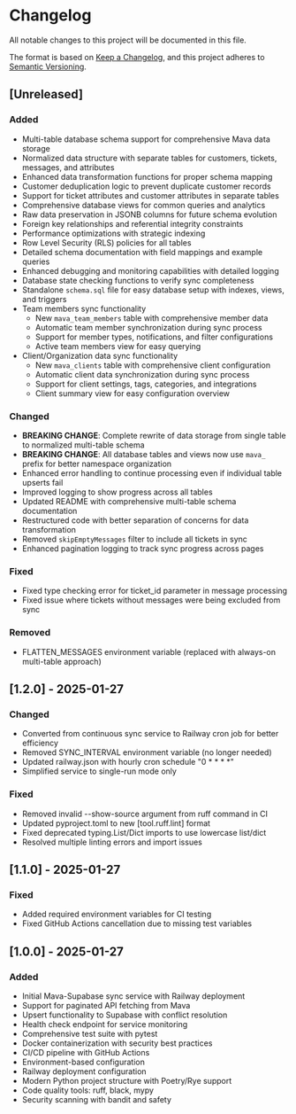 # Changelog

All notable changes to this project will be documented in this file.

The format is based on [Keep a Changelog](https://keepachangelog.com/en/1.0.0/),
and this project adheres to [Semantic Versioning](https://semver.org/spec/v2.0.0.html).

## [Unreleased]

### Added
- Multi-table database schema support for comprehensive Mava data storage
- Normalized data structure with separate tables for customers, tickets, messages, and attributes
- Enhanced data transformation functions for proper schema mapping
- Customer deduplication logic to prevent duplicate customer records
- Support for ticket attributes and customer attributes in separate tables
- Comprehensive database views for common queries and analytics
- Raw data preservation in JSONB columns for future schema evolution
- Foreign key relationships and referential integrity constraints
- Performance optimizations with strategic indexing
- Row Level Security (RLS) policies for all tables
- Detailed schema documentation with field mappings and example queries
- Enhanced debugging and monitoring capabilities with detailed logging
- Database state checking functions to verify sync completeness
- Standalone `schema.sql` file for easy database setup with indexes, views, and triggers
- Team members sync functionality
  - New `mava_team_members` table with comprehensive member data
  - Automatic team member synchronization during sync process
  - Support for member types, notifications, and filter configurations
  - Active team members view for easy querying
- Client/Organization data sync functionality
  - New `mava_clients` table with comprehensive client configuration
  - Automatic client data synchronization during sync process
  - Support for client settings, tags, categories, and integrations
  - Client summary view for easy configuration overview

### Changed
- **BREAKING CHANGE**: Complete rewrite of data storage from single table to normalized multi-table schema
- **BREAKING CHANGE**: All database tables and views now use `mava_` prefix for better namespace organization
- Enhanced error handling to continue processing even if individual table upserts fail
- Improved logging to show progress across all tables
- Updated README with comprehensive multi-table schema documentation
- Restructured code with better separation of concerns for data transformation
- Removed `skipEmptyMessages` filter to include all tickets in sync
- Enhanced pagination logging to track sync progress across pages

### Fixed
- Fixed type checking error for ticket_id parameter in message processing
- Fixed issue where tickets without messages were being excluded from sync

### Removed
- FLATTEN_MESSAGES environment variable (replaced with always-on multi-table approach)

## [1.2.0] - 2025-01-27

### Changed
- Converted from continuous sync service to Railway cron job for better efficiency
- Removed SYNC_INTERVAL environment variable (no longer needed)
- Updated railway.json with hourly cron schedule "0 * * * *"
- Simplified service to single-run mode only

### Fixed
- Removed invalid --show-source argument from ruff command in CI
- Updated pyproject.toml to new [tool.ruff.lint] format
- Fixed deprecated typing.List/Dict imports to use lowercase list/dict
- Resolved multiple linting errors and import issues

## [1.1.0] - 2025-01-27

### Fixed
- Added required environment variables for CI testing
- Fixed GitHub Actions cancellation due to missing test variables

## [1.0.0] - 2025-01-27

### Added
- Initial Mava-Supabase sync service with Railway deployment
- Support for paginated API fetching from Mava
- Upsert functionality to Supabase with conflict resolution
- Health check endpoint for service monitoring
- Comprehensive test suite with pytest
- Docker containerization with security best practices
- CI/CD pipeline with GitHub Actions
- Environment-based configuration
- Railway deployment configuration
- Modern Python project structure with Poetry/Rye support
- Code quality tools: ruff, black, mypy
- Security scanning with bandit and safety 